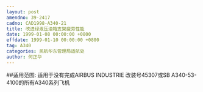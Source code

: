 ```yaml
---
layout: post
amendno: 39-2417
cadno: CAD1998-A340-21
title: 改进绿液压油箱支架疲劳性能
date: 1999-01-08 00:00:00 +0800
effdate: 1999-01-10 00:00:00 +0800
tag: A340
categories: 民航华东管理局适航处
author: 何正华
---
```


##适用范围:
适用于没有完成AIRBUS INDUSTRIE 改装号45307或SB A340-53-4100的所有A340系列飞机

